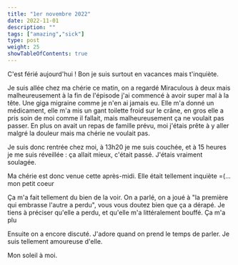 ```yaml
---
title: "1er novembre 2022"
date: 2022-11-01
description: ""
tags: ["amazing","sick"]
type: post
weight: 25
showTableOfContents: true
---
```


C'est férié aujourd'hui ! Bon je suis surtout en vacances mais t'inquiète.

Je suis allée chez ma chérie ce matin, on a regardé Miraculous à deux mais malheureusement à la fin de l'épisode j'ai commencé à avoir super mal à la tête. Une giga migraine comme je n'en ai jamais eu. Elle m'a donné un médicament, elle m'a mis un gant toilette froid sur le crâne, en gros elle a pris soin de moi comme il fallait, mais malheureusement ça ne voulait pas passer. En plus on avait un repas de famille prévu, moi j'étais prête à y aller malgré la douleur mais ma chérie ne voulait pas.

Je suis donc rentrée chez moi, à 13h20 je me suis couchée, et à 15 heures je me suis réveillée : ça allait mieux, c'était passé. J'étais vraiment soulagée.

Ma chérie est donc venue cette après-midi. Elle était tellement inquiète =(... mon petit coeur

Ça m'a fait tellement du bien de la voir. On a parlé, on a joué à "la première qui embrasse l'autre a perdu", vous vous doutez bien que ça a dérapé. Je tiens à préciser qu'elle a perdu, et qu'elle m'a littéralement bouffé. Ça m'a plu

Ensuite on a encore discuté. J'adore quand on prend le temps de parler. Je suis tellement amoureuse d'elle.

Mon soleil à moi.